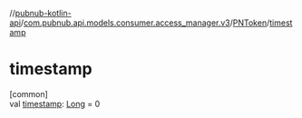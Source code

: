 //[pubnub-kotlin-api](../../../index.md)/[com.pubnub.api.models.consumer.access_manager.v3](../index.md)/[PNToken](index.md)/[timestamp](timestamp.md)

# timestamp

[common]\
val [timestamp](timestamp.md): [Long](https://kotlinlang.org/api/latest/jvm/stdlib/kotlin/-long/index.html) = 0
